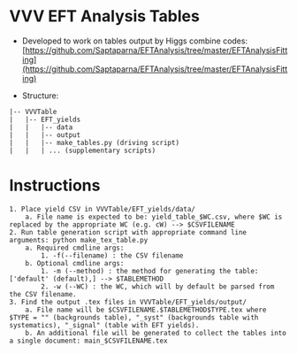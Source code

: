 # VVV EFT Analysis Tables

- Developed to work on tables output by Higgs combine codes: [https://github.com/Saptaparna/EFTAnalysis/tree/master/EFTAnalysisFitting](https://github.com/Saptaparna/EFTAnalysis/tree/master/EFTAnalysisFitting)

- Structure:
```
|-- VVVTable
|   |-- EFT_yields
|   |   |-- data
|   |   |-- output
|   |   |-- make_tables.py (driving script)
|   |   | ... (supplementary scripts)
```

# Instructions
	1. Place yield CSV in VVVTable/EFT_yields/data/
		a. File name is expected to be: yield_table_$WC.csv, where $WC is replaced by the appropriate WC (e.g. cW) --> $CSVFILENAME
	2. Run table generation script with appropriate command line arguments: python make_tex_table.py
		a. Required cmdline args:
        	1. -f(--filename) : the CSV filename
        b. Optional cmdline args:
        	1. -m (--method) : the method for generating the table: ['default' (default),] --> $TABLEMETHOD
        	2. -w (--WC) : the WC, which will by default be parsed from the CSV filename.
    3. Find the output .tex files in VVVTable/EFT_yields/output/
    	a. File name will be $CSVFILENAME.$TABLEMETHOD$TYPE.tex where $TYPE = "" (backgrounds table), "_syst" (backgrounds table with systematics), "_signal" (table with EFT yields).
    	b. An additional file will be generated to collect the tables into a single document: main_$CSVFILENAME.tex
